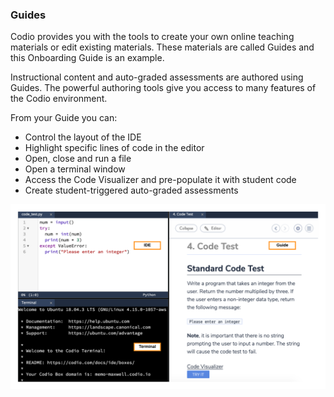 

### Guides

Codio provides you with the tools to create your own online teaching materials or edit existing materials. These materials are called Guides and this Onboarding Guide is an example. 

Instructional content and auto-graded assessments are authored using Guides. The powerful authoring tools give you access to many features of the Codio environment. 

From your Guide you can:

- Control the layout of the IDE
- Highlight specific lines of code in the editor
- Open, close and run a file 
- Open a terminal window
- Access the Code Visualizer and pre-populate it with student code
- Create student-triggered auto-graded assessments
   
![.guides/img/terminalGuideIDE](.guides/img/terminalGuideIDE.png)
